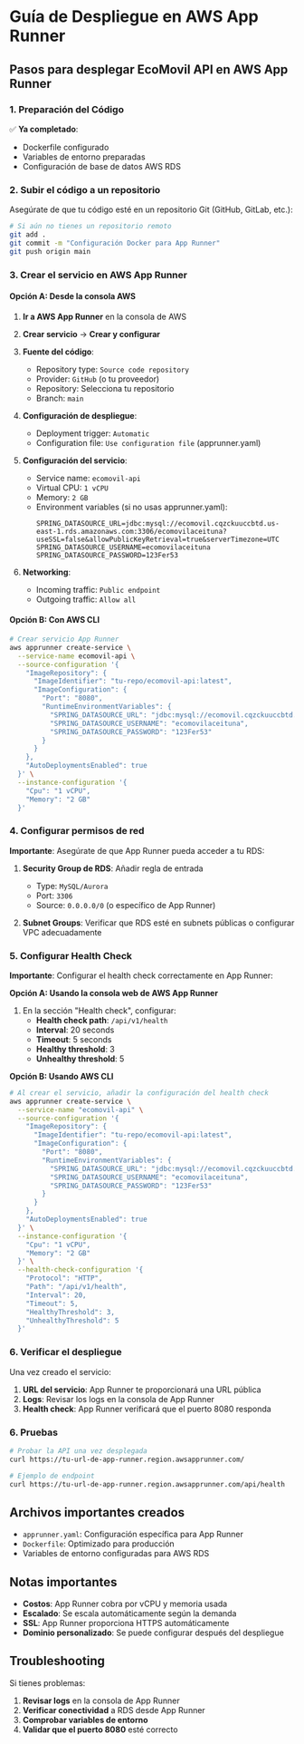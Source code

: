 # Guía de Despliegue en AWS App Runner

## Pasos para desplegar EcoMovil API en AWS App Runner

### 1. Preparación del Código

✅ **Ya completado**: 
- Dockerfile configurado
- Variables de entorno preparadas
- Configuración de base de datos AWS RDS

### 2. Subir el código a un repositorio

Asegúrate de que tu código esté en un repositorio Git (GitHub, GitLab, etc.):

```bash
# Si aún no tienes un repositorio remoto
git add .
git commit -m "Configuración Docker para App Runner"
git push origin main
```

### 3. Crear el servicio en AWS App Runner

#### Opción A: Desde la consola AWS

1. **Ir a AWS App Runner** en la consola de AWS
2. **Crear servicio** → **Crear y configurar**
3. **Fuente del código**:
   - Repository type: `Source code repository`
   - Provider: `GitHub` (o tu proveedor)
   - Repository: Selecciona tu repositorio
   - Branch: `main`
   
4. **Configuración de despliegue**:
   - Deployment trigger: `Automatic`
   - Configuration file: `Use configuration file` (apprunner.yaml)

5. **Configuración del servicio**:
   - Service name: `ecomovil-api`
   - Virtual CPU: `1 vCPU`
   - Memory: `2 GB`
   - Environment variables (si no usas apprunner.yaml):
     ```
     SPRING_DATASOURCE_URL=jdbc:mysql://ecomovil.cqzckuuccbtd.us-east-1.rds.amazonaws.com:3306/ecomovilaceituna?useSSL=false&allowPublicKeyRetrieval=true&serverTimezone=UTC
     SPRING_DATASOURCE_USERNAME=ecomovilaceituna
     SPRING_DATASOURCE_PASSWORD=123Fer53
     ```

6. **Networking**:
   - Incoming traffic: `Public endpoint`
   - Outgoing traffic: `Allow all`

#### Opción B: Con AWS CLI

```bash
# Crear servicio App Runner
aws apprunner create-service \
  --service-name ecomovil-api \
  --source-configuration '{
    "ImageRepository": {
      "ImageIdentifier": "tu-repo/ecomovil-api:latest",
      "ImageConfiguration": {
        "Port": "8080",
        "RuntimeEnvironmentVariables": {
          "SPRING_DATASOURCE_URL": "jdbc:mysql://ecomovil.cqzckuuccbtd.us-east-1.rds.amazonaws.com:3306/ecomovilaceituna?useSSL=false&allowPublicKeyRetrieval=true&serverTimezone=UTC",
          "SPRING_DATASOURCE_USERNAME": "ecomovilaceituna",
          "SPRING_DATASOURCE_PASSWORD": "123Fer53"
        }
      }
    },
    "AutoDeploymentsEnabled": true
  }' \
  --instance-configuration '{
    "Cpu": "1 vCPU",
    "Memory": "2 GB"
  }'
```

### 4. Configurar permisos de red

**Importante**: Asegúrate de que App Runner pueda acceder a tu RDS:

1. **Security Group de RDS**: Añadir regla de entrada
   - Type: `MySQL/Aurora`
   - Port: `3306`
   - Source: `0.0.0.0/0` (o específico de App Runner)

2. **Subnet Groups**: Verificar que RDS esté en subnets públicas o configurar VPC adecuadamente

### 5. Configurar Health Check

**Importante**: Configurar el health check correctamente en App Runner:

**Opción A: Usando la consola web de AWS App Runner**
1. En la sección "Health check", configurar:
   - **Health check path**: `/api/v1/health`
   - **Interval**: 20 seconds
   - **Timeout**: 5 seconds
   - **Healthy threshold**: 3
   - **Unhealthy threshold**: 5

**Opción B: Usando AWS CLI**
```bash
# Al crear el servicio, añadir la configuración del health check
aws apprunner create-service \
  --service-name "ecomovil-api" \
  --source-configuration '{
    "ImageRepository": {
      "ImageIdentifier": "tu-repo/ecomovil-api:latest",
      "ImageConfiguration": {
        "Port": "8080",
        "RuntimeEnvironmentVariables": {
          "SPRING_DATASOURCE_URL": "jdbc:mysql://ecomovil.cqzckuuccbtd.us-east-1.rds.amazonaws.com:3306/ecomovilaceituna?useSSL=false&allowPublicKeyRetrieval=true&serverTimezone=UTC",
          "SPRING_DATASOURCE_USERNAME": "ecomovilaceituna",
          "SPRING_DATASOURCE_PASSWORD": "123Fer53"
        }
      }
    },
    "AutoDeploymentsEnabled": true
  }' \
  --instance-configuration '{
    "Cpu": "1 vCPU",
    "Memory": "2 GB"
  }' \
  --health-check-configuration '{
    "Protocol": "HTTP",
    "Path": "/api/v1/health",
    "Interval": 20,
    "Timeout": 5,
    "HealthyThreshold": 3,
    "UnhealthyThreshold": 5
  }'
```

### 6. Verificar el despliegue

Una vez creado el servicio:

1. **URL del servicio**: App Runner te proporcionará una URL pública
2. **Logs**: Revisar los logs en la consola de App Runner
3. **Health check**: App Runner verificará que el puerto 8080 responda

### 6. Pruebas

```bash
# Probar la API una vez desplegada
curl https://tu-url-de-app-runner.region.awsapprunner.com/

# Ejemplo de endpoint
curl https://tu-url-de-app-runner.region.awsapprunner.com/api/health
```

## Archivos importantes creados

- `apprunner.yaml`: Configuración específica para App Runner
- `Dockerfile`: Optimizado para producción
- Variables de entorno configuradas para AWS RDS

## Notas importantes

- **Costos**: App Runner cobra por vCPU y memoria usada
- **Escalado**: Se escala automáticamente según la demanda
- **SSL**: App Runner proporciona HTTPS automáticamente
- **Dominio personalizado**: Se puede configurar después del despliegue

## Troubleshooting

Si tienes problemas:

1. **Revisar logs** en la consola de App Runner
2. **Verificar conectividad** a RDS desde App Runner
3. **Comprobar variables de entorno**
4. **Validar que el puerto 8080** esté correcto
